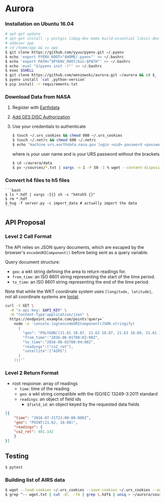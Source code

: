 # Aurora

### Installation on Ubuntu 16.04
```bash
# apt-get update
# apt-get install -y postgis libpq-dev make build-essential libssl-dev zlib1g-dev libbz2-dev libreadline-dev libsqlite3-dev wget curl llvm libncurses5-dev libncursesw5-dev xz-utils
# adduser app
# cd /home/app && su app
$ git clone https://github.com/yyuu/pyenv.git ~/.pyenv
$ echo 'export PYENV_ROOT="$HOME/.pyenv"' >> ~/.bashrc
$ echo 'export PATH="$PYENV_ROOT/bin:$PATH"' >> ~/.bashrc
$ echo 'eval "$(pyenv init -)"' >> ~/.bashrc
$ exec $SHELL
$ git clone https://github.com/wenzowski/aurora.git ~/aurora && cd $_
$ pyenv install `cat .python-version`
$ pip install -r requirements.txt
```

### Download Data from NASA

1.  Register with [Earthdata](https://wiki.earthdata.nasa.gov/display/EL/How+To+Register+With+Earthdata+Login)
2.  [Add GES DISC Authorization](http://disc.sci.gsfc.nasa.gov/registration/authorizing-gesdisc-data-access-in-earthdata_login)
3.  Use your credentials to authenticate

    ```bash
    $ touch ~/.urs_cookies && chmod 600 ~/.urs_cookies
    $ touch ~/.netrc && chmod 600 ~/.netrc
    $ echo "machine urs.earthdata.nasa.gov login <uid> password <password>" >> ~/.netrc
    ```
    where <uid> is your user name and <password> is your URS password without the brackets
    ```bash
    $ cd ~/aurora/data
    $ pv ~/sources/*.txt | xargs -n 1 -P 50 -I % wget --content-disposition --no-check-certificate --load-cookies ~/.urs_cookies --save-cookies ~/.urs_cookies --auth-no-challenge=on --keep-session-cookies --prefer-family=IPv4 -q %


### Convert h4 files to h5 files

    ```bash
    $ ls *.hdf | xargs -I{} sh -c "h4toh5 {}"
    $ rm *.hdf
    $ hug -f server.py -c import_data # actually import the data
    ```


## API Proposal

### Level 2 Call Format

The API relies on JSON query documents, which are escaped by the browser's
`encodeURIComponent()` before being sent as a query variable.

Query document structure:
- `geo`: a wkt string defining the area to return readings for.
- `from_time`: an ISO 8601 string representing the start of the time period.
- `to_time`: an ISO 8601 string representing the end of the time period.

Note that while the WKT coordinate system uses `[longitude, latitude]`,
not all coordinate systems are [lonlat].

```bash
curl -X GET \
  -H "x-api-key: $API_KEY" \
  -H "Content-Type:application/json" \
  https://endpoint.example.com/points?query=`
    node -e 'console.log(encodeURIComponent(JSON.stringify(
      {
        "geo": "POLYGON((21.61 18.87, 21.63 18.87, 21.63 18.89, 21.61 18.89, 21.61 18.87))",
        "from_time":"2016-06-01T00:03:00Z",
        "to_time":"2016-06-01T00:04:00Z",
        "readings":["co2_ret"],
        "satellite":["AIRS"]
      }
    )))'`
```

### Level 2 Return Format

- root response: array of readings
  - `time`: time of the reading
  - `geo`: a wkt string compatible with the ISO/IEC 13249-3:2011 standard
  - `readings`: an object of field ids
    - `$field_id`: an object keyed by the requested data fields

```json
[{
	"time": "2016-07-31T23:00:00.000Z",
	"geo": "POINT(21.62, 18.88)",
	"readings": {
    "co2_ret": 401.142
	}
}]
```
## Testing

```bash
$ pytest
```

### Building list of AIRS data
```bash
$ wget --load-cookies ~/.urs_cookies --save-cookies ~/.urs_cookies --auth-no-challenge=on --keep-session-cookies -r -c -nH -nd -np -A hdf "http://airsl2.gesdisc.eosdis.nasa.gov/data/Aqua_AIRS_Level2/AIRS2SPC.005/" --spider -o wget.txt
$ grep ^-- wget.txt | cut -d\  -f4 | grep \.hdf$ | uniq > ~/aurora/sources/AIRS2SPCv5.txt
```

[lonlat]: http://www.macwright.org/lonlat/
